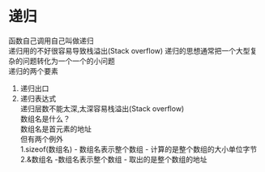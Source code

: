 # 递归
函数自己调用自己叫做递归  
递归用的不好很容易导致栈溢出(Stack overflow)  递归的思想通常把一个大型复杂的问题转化为一个一个的小问题  
递归的两个要素
1. 递归出口
2. 递归表达式  
递归层数不能太深,太深容易栈溢出(Stack overflow)  
数组名是什么？  
数组名是首元素的地址  
但有两个例外  
1.sizeof(数组名) - 数组名表示整个数组 - 计算的是整个数组的大小单位字节
2.&数组名 -数组名表示整个数组 - 取出的是整个数组的地址